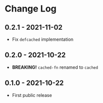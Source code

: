 # Change Log

## 0.2.1 - 2021-11-02

* Fix `defcached` implementation

## 0.2.0 - 2021-10-22

* **BREAKING!** `cached-fn` renamed to `cached`

## 0.1.0 - 2021-10-22

* First public release
